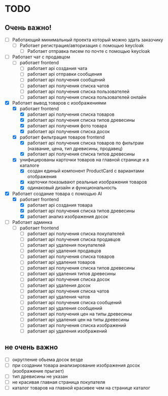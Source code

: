 # TODO

## Очень важно!
- [ ] Работающий минимальный проекта который можно здать заказчику
    - [ ] Работает регистрация/авторизация с помощью keycloak
        - [ ] Работает отправка писем по почте с помощью keycloak
- [ ] Работает чат с продавцом
    - [ ] работает frontend
        - [ ] работает api создания чата
        - [ ] работает api отправки сообщения
        - [ ] работает api получения сообщений
        - [ ] работает api получения списка чатов
        - [ ] работает api получения списка пользователей
        - [ ] работает api получения списка пользователей онлайн
- [x] Работает вывод товаров с изображениями
    - [x] работает frontend
        - [x] работает api получения списка товаров
        - [x] работает api получения списка типов древесины
        - [x] работает api получения фото товара
        - [x] работает api получения списка досок
    - [x] работает фильтрация товаров frontend
        - [x] работает api получения списка товаров по фильтрам (название, цена, тип древисины, продавец)
        - [x] работает api получения списка типов древесины
    - [x] унифицированы карточки товаров на главной странице и в каталоге
        - [x] создан единый компонент ProductCard с вариантами отображения
        - [x] карточки показывают реальные изображения товаров
        - [x] одинаковый дизайн и функциональность
- [x] Работает создание товара с помощью AI
    - [x] работает frontend
        - [x] работает api создания товара
        - [x] работает api получения списка типов древесины
        - [x] работает анализ изображения досок
- [ ] Работает админка
    - [ ] работает frontend
        - [ ] работает api получения списка покупателей
        - [ ] работает api получения списка продавцов
        - [ ] работает api удаления покупателей
        - [ ] работает api удаления продавцов
        - [ ] работает api получения списка товаров
        - [ ] работает api удаления товаров
        - [ ] работает api получения списка типов древесины
        - [ ] работает api удаления типов древесины
        - [ ] работает api получения списка досок
        - [ ] работает api удаления досок
        - [ ] работает api получения списка чатов
        - [ ] работает api удаления чатов
        - [ ] работает api получения списка сообщений
        - [ ] работает api удаления сообщений
        - [ ] работает api получения цен на типы древесины
        - [ ] работает api удаления цен на типы древесины
        - [ ] работает api получения списка изображений
        - [ ] работает api удаления изображений

## не очень важно
- [ ] округление обьема досок везде
- [ ] при создании товара анализирование изображения досок (изображение прыгает)
- [ ] тип древисины не указан
- [ ] не красивая главная страница покупателя
- [ ] каталог товаров на главной красивее чем на странице каталог 